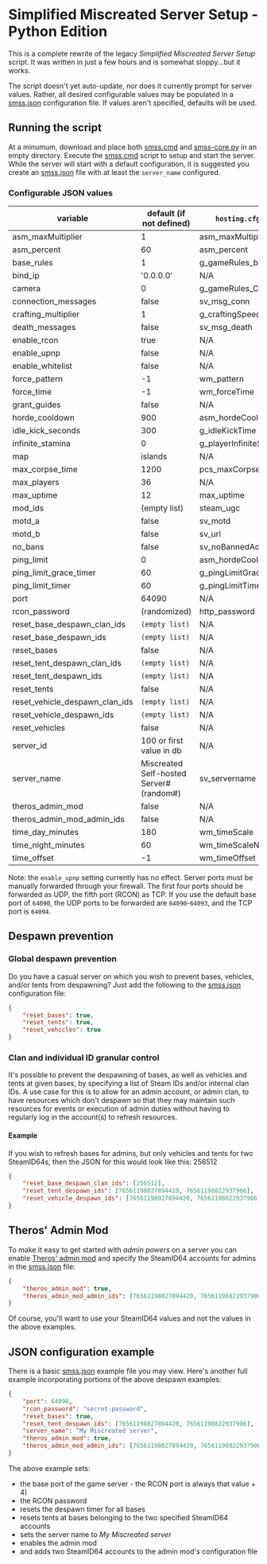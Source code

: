 # Simplified Miscreated Server Setup - Python Edition
This is a complete rewrite of the legacy *Simplified Miscreated Server Setup* script. It was written in just a few hours and is somewhat sloppy...but it works.

The script doesn't yet auto-update, nor does it currently prompt for server values. Rather, all desired configurable values may be populated in a [smss.json](smss.example.log) configuration file. If values aren't specified, defaults will be used.

## Running the script
At a minumum, download and place both [smss.cmd](smss.cmd) and [smss-core.py](smss-core.py) in an empty directory. Execute the [smss.cmd](smss.cmd) script to setup and start the server. While the server will start with a default configuration, it is suggested you create an [smss.json](smss.example.json) file with at least the `server_name` configured.

### Configurable JSON values

| variable | default (if not defined) | `hosting.cfg` equivalent |
| -------- | ------------------------ | ------------------------ |
| asm_maxMultiplier | 1 | asm_maxMultiplier |
| asm_percent | 60 | asm_percent |
| base_rules | 1 | g_gameRules_bases |
| bind_ip | '0.0.0.0' | N/A |
| camera | 0 | g_gameRules_Camera |
| connection_messages | false | sv_msg_conn |
| crafting_multiplier | 1 | g_craftingSpeedMultiplier |
| death_messages | false | sv_msg_death |
| enable_rcon | true | N/A |
| enable_upnp | false | N/A |
| enable_whitelist | false | N/A |
| force_pattern | -1 | wm_pattern |
| force_time | -1 | wm_forceTime |
| grant_guides | false | N/A |
| horde_cooldown | 900 | asm_hordeCooldown |
| idle_kick_seconds | 300 | g_idleKickTime |
| infinite_stamina | 0 | g_playerInfiniteStamina |
| map | islands | N/A |
| max_corpse_time | 1200 | pcs_maxCorpseTime |
| max_players | 36 | N/A |
| max_uptime | 12 | max_uptime |
| mod_ids | (empty list) | steam_ugc |
| motd_a | false | sv_motd |
| motd_b | false | sv_url |
| no_bans | false | sv_noBannedAccounts |
| ping_limit | 0 | asm_hordeCoolg_pinglimitdown |
| ping_limit_grace_timer | 60 | g_pingLimitGraceTimer |
| ping_limit_timer | 60 | g_pingLimitTimer |
| port | 64090 | N/A |
| rcon_password | (randomized) | http_password |
| reset_base_despawn_clan_ids | `(empty list)` | N/A |
| reset_base_despawn_ids | `(empty list)` | N/A |
| reset_bases | false | N/A |
| reset_tent_despawn_clan_ids | `(empty list)` | N/A |
| reset_tent_despawn_ids | `(empty list)` | N/A |
| reset_tents | false | N/A |
| reset_vehicle_despawn_clan_ids | `(empty list)` | N/A |
| reset_vehicle_despawn_ids | `(empty list)` | N/A |
| reset_vehicles | false | N/A |
| server_id | 100 or first value in db | N/A |
| server_name | Miscreated Self-hosted Server#(random#) | sv_servername |
| theros_admin_mod | false | N/A |
| theros_admin_mod_admin_ids | false | N/A |
| time_day_minutes | 180 | wm_timeScale |
| time_night_minutes | 60 | wm_timeScaleNight |
| time_offset | -1 | wm_timeOffset |

Note: the `enable_upnp` setting currently has no effect. Server ports must be manually forwarded through your firewall. The first four ports should be forwarded as UDP, the fifth port (RCON) as TCP. If you use the default base port of `64090`, the UDP ports to be forwarded are `64090`-`64093`, and the TCP port is `64094`.

## Despawn prevention
### Global despawn prevention
Do you have a casual server on which you wish to prevent bases, vehicles, and/or tents from despawning? Just add the following to the [smss.json](smss.example.json) configuration file:
```json
{
    "reset_bases": true,
    "reset_tents": true,
    "reset_vehicles": true
}
```
### Clan and individual ID granular control
It's possible to prevent the despawning of bases, as well as vehicles and tents at given bases, by specifying a list of Steam IDs and/or internal clan IDs. A use case for this is to allow for an admin account, or admin clan, to have resources which don't despawn so that they may maintain such resources for events or execution of admin duties without having to regularly log in the account(s) to refresh resources.

#### Example
If you wish to refresh bases for admins, but only vehicles and tents for two SteamID64s, then the JSON for this would look like this:
256512
```json
{
    "reset_base_despawn_clan_ids": [256512],
    "reset_tent_despawn_ids": [76561198027894420, 76561198822937906],
    "reset_vehicle_despawn_ids": [76561198027894420, 76561198822937906]
}
```
## Theros' Admin Mod
To make it easy to get started with *admin powers* on a server you can enable [Theros' admin mod](https://steamcommunity.com/sharedfiles/filedetails/?id=2011185435) and specify the SteamID64 accounts for admins in the [smss.json](smss.example.json) file:
```json
{
    "theros_admin_mod": true,
    "theros_admin_mod_admin_ids": [76561198027894420, 76561198822937906]
}
```
Of course, you'll want to use your SteamID64 values and not the values in the above examples.

## JSON configuration example
There is a basic [smss.json](smss.example.json) example file you may view. Here's another full example incorporating portions of the above despawn examples:
```json
{
    "port": 64090,
    "rcon_password": "secret-password",
    "reset_bases": true,
    "reset_tent_despawn_ids": [76561198027894420, 76561198822937906],
    "server_name": "My Miscreated server",
    "theros_admin_mod": true,
    "theros_admin_mod_admin_ids": [76561198027894420, 76561198822937906]
}
```
The above example sets:
* the base port of the game server - the RCON port is always that value + 4)
* the RCON password
* resets the despawn timer for all bases
* resets tents at bases belonging to the two specified SteamID64 accounts
* sets the server name to *My Miscreated server*
* enables the admin mod
* and adds two SteamID64 accounts to the admin mod's configuration file 